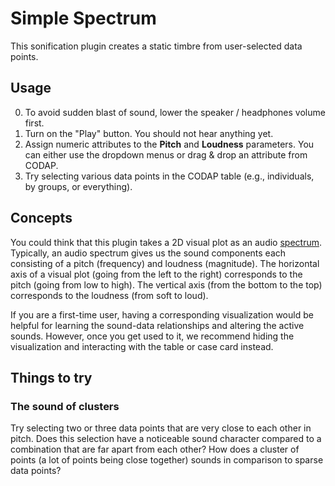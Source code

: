 # Simple Spectrum
This sonification plugin creates a static timbre from user-selected data points.

## Usage
0. To avoid sudden blast of sound, lower the speaker / headphones volume first.
1. Turn on the "Play" button. You should not hear anything yet.
2. Assign numeric attributes to the **Pitch** and **Loudness** parameters. You can either use the dropdown menus or drag & drop an attribute from CODAP.
3. Try selecting various data points in the CODAP table (e.g., individuals, by groups, or everything).

## Concepts
You could think that this plugin takes a 2D visual plot as an audio [spectrum](https://en.wikipedia.org/wiki/Spectrometer). Typically, an audio spectrum gives us the sound components each consisting of a pitch (frequency) and loudness (magnitude). The horizontal axis of a visual plot (going from the left to the right) corresponds to the pitch (going from low to high). The vertical axis (from the bottom to the top) corresponds to the loudness (from soft to loud).

If you are a first-time user, having a corresponding visualization would be helpful for learning the sound-data relationships and altering the active sounds. However, once you get used to it, we recommend hiding the visualization and interacting with the table or case card instead.

## Things to try
### The sound of clusters
Try selecting two or three data points that are very close to each other in pitch. Does this selection have a noticeable sound character compared to a combination that are far apart from each other? How does a cluster of points (a lot of points being close together) sounds in comparison to sparse data points?

